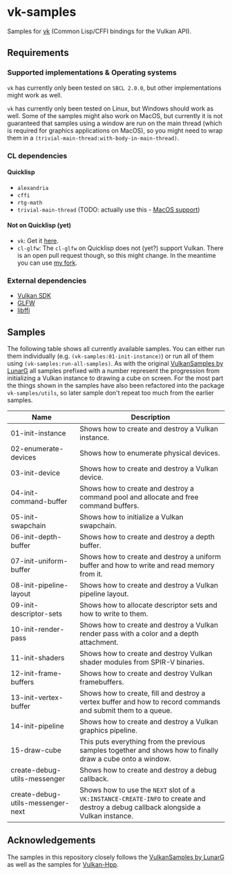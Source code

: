 # vk-samples
Samples for [vk](https://github.com/JolifantoBambla/vk) (Common Lisp/CFFI bindings for the Vulkan API).

## Requirements
### Supported implementations & Operating systems
`vk` has currently only been tested on `SBCL 2.0.0`, but other implementations might work as well.

`vk` has currently only been tested on Linux, but Windows should work as well.
Some of the samples might also work on MacOS, but currently it is not guaranteed that samples using a window are run on the main thread (which is required for graphics applications on MacOS), so you might need to wrap them in a `(trivial-main-thread:with-body-in-main-thread)`.

### CL dependencies
#### Quicklisp
* `alexandria`
* `cffi`
* `rtg-math`
* `trivial-main-thread` (TODO: actually use this - [MacOS support](https://github.com/JolifantoBambla/vk-samples/issues/27))

#### Not on Quicklisp (yet)
* `vk`: Get it [here](https://github.com/JolifantoBambla/vk).
* `cl-glfw`: The `cl-glfw` on Quicklisp does not (yet?) support Vulkan. There is an open pull request though, so this might change. In the meantime you can use [my fork](https://github.com/JolifantoBambla/cl-glfw3).

### External dependencies
* [Vulkan SDK](https://vulkan.lunarg.com/sdk/home)
* [GLFW](https://www.glfw.org)
* [libffi](http://sourceware.org/libffi)

## Samples
The following table shows all currently available samples.
You can either run them individually (e.g. `(vk-samples:01-init-instance)`) or run all of them using `(vk-samples:run-all-samples)`.
As with the original [VulkanSamples by LunarG](https://github.com/LunarG/VulkanSamples) all samples prefixed with a number represent the progression from initializing a Vulkan instance to drawing a cube on screen.
For the most part the things shown in the samples have also been refactored into the package `vk-samples/utils`, so later
sample don't repeat too much from the earlier samples.

| Name | Description |
| -----| ----------- |
| 01-init-instance | Shows how to create and destroy a Vulkan instance. |
| 02-enumerate-devices | Shows how to enumerate physical devices. |
| 03-init-device | Shows how to create and destroy a Vulkan device. |
| 04-init-command-buffer | Shows how to create and destroy a command pool and allocate and free command buffers. |
| 05-init-swapchain | Shows how to initialize a Vulkan swapchain. |
| 06-init-depth-buffer | Shows how to create and destroy a depth buffer. |
| 07-init-uniform-buffer | Shows how to create and destroy a uniform buffer and how to write and read memory from it. |
| 08-init-pipeline-layout | Shows how to create and destroy a Vulkan pipeline layout. |
| 09-init-descriptor-sets | Shows how to allocate descriptor sets and how to write to them. |
| 10-init-render-pass | Shows how to create and destroy a Vulkan render pass with a color and a depth attachment. |
| 11-init-shaders | Shows how to create and destroy Vulkan shader modules from SPIR-V binaries. |
| 12-init-frame-buffers | Shows how to create and destroy Vulkan framebuffers. |
| 13-init-vertex-buffer | Shows how to create, fill and destroy a vertex buffer and how to record commands and submit them to a queue. |
| 14-init-pipeline | Shows how to create and destroy a Vulkan graphics pipeline. |
| 15-draw-cube | This puts everything from the previous samples together and shows how to finally draw a cube onto a window. |
| create-debug-utils-messenger | Shows how to create and destroy a debug callback. |
| create-debug-utils-messenger-next | Shows how to use the `NEXT` slot of a `VK:INSTANCE-CREATE-INFO` to create and destroy a debug callback alongside a Vulkan instance. |

## Acknowledgements
The samples in this repository closely follows the [VulkanSamples by LunarG](https://github.com/LunarG/VulkanSamples) as well as the samples for [Vulkan-Hpp](https://github.com/KhronosGroup/Vulkan-Hpp).
